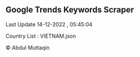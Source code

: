 

## Google Trends Keywords Scraper 
 
Last Update 14-12-2022 , 05:45:04

Country List :
VIETNAM.json



© Abdul Muttaqin 
